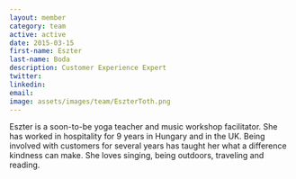 ```yaml
---
layout: member
category: team
active: active
date: 2015-03-15
first-name: Eszter
last-name: Boda
description: Customer Experience Expert
twitter:
linkedin:
email:
image: assets/images/team/EszterToth.png
---
```

Eszter is a soon-to-be yoga teacher and music workshop facilitator. She has worked in hospitality for 9 years in Hungary and in the UK. Being involved with customers for several years has taught her what a difference kindness can make. She loves singing, being outdoors, traveling and reading.
